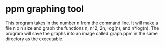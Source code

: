 # ppm graphing tool
This program takes in the number n from the command line. It will make a file n x n size and graph the functions n, n^2, 2n, log(n), and n*log(n). The program will save the graphs into an image called graph.ppm in the same directory as the executable.
